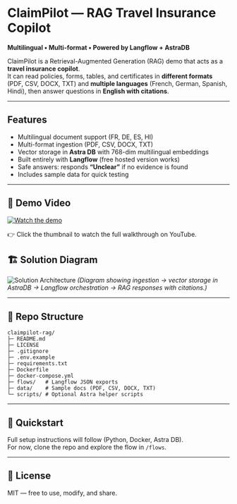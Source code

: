 # ClaimPilot — RAG Travel Insurance Copilot

**Multilingual • Multi-format • Powered by Langflow + AstraDB**

ClaimPilot is a Retrieval-Augmented Generation (RAG) demo that acts as a **travel insurance copilot**.  
It can read policies, forms, tables, and certificates in **different formats** (PDF, CSV, DOCX, TXT) and **multiple languages** (French, German, Spanish, Hindi), then answer questions in **English with citations**.

---

## Features
- Multilingual document support (FR, DE, ES, HI)
- Multi-format ingestion (PDF, CSV, DOCX, TXT)
- Vector storage in **Astra DB** with 768-dim multilingual embeddings
- Built entirely with **Langflow** (free hosted version works)
- Safe answers: responds **“Unclear”** if no evidence is found
- Includes sample data for quick testing

---

## 🎥 Demo Video
[![Watch the demo](https://img.youtube.com/vi/2nCh4GWpMBk/hqdefault.jpg)](https://youtu.be/2nCh4GWpMBk)

👉 Click the thumbnail to watch the full walkthrough on YouTube.

## 🏗️ Solution Diagram
![Solution Architecture](https://drive.google.com/uc?id=1s7pSAG5zpezN0FSWHz6pYUkHmrwSFKko)
*(Diagram showing ingestion → vector storage in AstraDB → Langflow orchestration → RAG responses with citations.)*

---

## 📂 Repo Structure
```
claimpilot-rag/
├─ README.md
├─ LICENSE
├─ .gitignore
├─ .env.example
├─ requirements.txt
├─ Dockerfile
├─ docker-compose.yml
├─ flows/   # Langflow JSON exports
├─ data/    # Sample docs (PDF, CSV, DOCX, TXT)
└─ scripts/ # Optional Astra helper scripts
```

---

## 🏁 Quickstart
Full setup instructions will follow (Python, Docker, Astra DB).  
For now, clone the repo and explore the flow in `/flows`.

---

## 📜 License
MIT — free to use, modify, and share.

